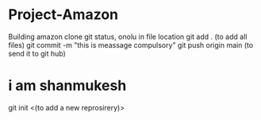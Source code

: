 # Project-Amazon
Building amazon clone
git status, onolu in file location
git add . (to add all files)
git commit -m "this is meassage compulsory"
git push origin main (to send it to git hub) 

# i am shanmukesh

git init <(to add a new reprosirery)>